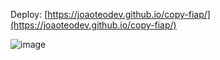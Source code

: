 Deploy: [https://joaoteodev.github.io/copy-fiap/](https://joaoteodev.github.io/copy-fiap/)

![image](https://github.com/joaoteodev/copy-fiap/assets/59922786/d665072a-47ae-4e89-b4ef-28d10fbbfb6d)
